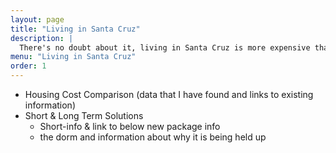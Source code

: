 ```yaml
---
layout: page
title: "Living in Santa Cruz"
description: |
  There's no doubt about it, living in Santa Cruz is more expensive than other parts of the country and even other parts of California.  However, some of the information that has been shared in news stories and social media misrepresents the actual facts and figures. Learn more about living in Santa Cruz.
menu: "Living in Santa Cruz"
order: 1
---
```


- Housing Cost Comparison (data that I have found and links to existing information)
- Short & Long Term Solutions
  - Short-info & link to below new package info
  - the dorm and information about why it is being held up
 
